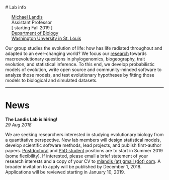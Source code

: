 <br>
# Lab info

&nbsp;&nbsp;&nbsp;&nbsp;&nbsp;[Michael Landis](mailto:michael.landis@wustl.edu)<br>
&nbsp;&nbsp;&nbsp;&nbsp;&nbsp;Assistant Professor<br>
&nbsp;&nbsp;&nbsp;&nbsp;&nbsp;[ starting Fall 2019 ]<br>
&nbsp;&nbsp;&nbsp;&nbsp;&nbsp;[Department of Biology](https://wubio.wustl.edu/)<br>
&nbsp;&nbsp;&nbsp;&nbsp;&nbsp;[Washington Unversity in St. Louis](https://wustl.edu/)<br>

Our group studies the evolution of life: how has life radiated throughout and adapted to an ever-changing world?
We focus our [research](research) towards macroevolutionary questions in phylogenomics, biogeography, trait evolution, and statistical inference.
To this end, we develop probabilistic models of evolution, write open source and community-minded software to analyze those models, and test evolutionary hypotheses by fitting those models to biological and simulated datasets.

----

# News
**The Landis Lab is hiring!**<br>
*29 Aug 2018*

We are seeking researchers interested in studying evolutionary biology from a quantitative perspective.
New lab members will design statistical models, develop scientific software methods, lead projects, and publish first-author papers.
[Postdoctoral](people#postdoc) and [PhD student](people#phd_student) positions are to start in Summer 2019 (some flexibility).
If interested, please email a brief statement of your research interests and a copy of your CV to [mlandis (at) gmail (dot) com](mailto:michael.landis@wustl.edu).
A broader invitation to apply will be published by December 1, 2018.
Applications will be reviewed starting in January 10, 2019.

<br>
